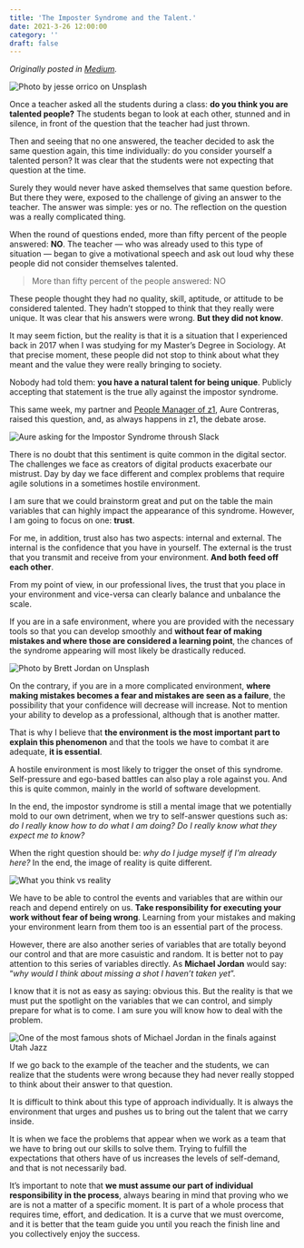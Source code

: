 ```yaml
---
title: 'The Imposter Syndrome and the Talent.'
date: 2021-3-26 12:00:00
category: ''
draft: false
---
```


_Originally posted in [Medium](https://alesdonoso.medium.com/the-imposter-syndrom-and-the-talent-c2c1f242b082)._

![Photo by jesse orrico on Unsplash](https://miro.medium.com/max/700/0*0nWj4Q3GpI5z2mi4)

Once a teacher asked all the students during a class: **do you think you are talented people?** The students began to look at each other, stunned and in silence, in front of the question that the teacher had just thrown.

Then and seeing that no one answered, the teacher decided to ask the same question again, this time individually: do you consider yourself a talented person? It was clear that the students were not expecting that question at the time.

Surely they would never have asked themselves that same question before. But there they were, exposed to the challenge of giving an answer to the teacher. The answer was simple: yes or no. The reflection on the question was a really complicated thing.

When the round of questions ended, more than fifty percent of the people answered: **NO**. The teacher — who was already used to this type of situation — began to give a motivational speech and ask out loud why these people did not consider themselves talented.

> More than fifty percent of the people answered: NO

These people thought they had no quality, skill, aptitude, or attitude to be considered talented. They hadn’t stopped to think that they really were unique. It was clear that his answers were wrong. **But they did not know**.

It may seem fiction, but the reality is that it is a situation that I experienced back in 2017 when I was studying for my Master’s Degree in Sociology. At that precise moment, these people did not stop to think about what they meant and the value they were really bringing to society.

Nobody had told them: **you have a natural talent for being unique**. Publicly accepting that statement is the true ally against the impostor syndrome.

This same week, my partner and [People Manager of z1](https://z1.digital/?utm_source=medium&utm_medium=link&utm_campaign=imposter_syndrom), Aure Contreras, raised this question, and, as always happens in z1, the debate arose.

![Aure asking for the Impostor Syndrome throush Slack](https://miro.medium.com/max/700/1*DgTFB7OaRgSEx2ftoW0Ssg.png)

There is no doubt that this sentiment is quite common in the digital sector. The challenges we face as creators of digital products exacerbate our mistrust. Day by day we face different and complex problems that require agile solutions in a sometimes hostile environment.

I am sure that we could brainstorm great and put on the table the main variables that can highly impact the appearance of this syndrome. However, I am going to focus on one: **trust**.

For me, in addition, trust also has two aspects: internal and external. The internal is the confidence that you have in yourself. The external is the trust that you transmit and receive from your environment. **And both feed off each other**.

From my point of view, in our professional lives, the trust that you place in your environment and vice-versa can clearly balance and unbalance the scale.

If you are in a safe environment, where you are provided with the necessary tools so that you can develop smoothly and **without fear of making mistakes and where those are considered a learning point**, the chances of the syndrome appearing will most likely be drastically reduced.

![Photo by Brett Jordan on Unsplash](https://miro.medium.com/max/700/0*uG5ATmjdCA4aQpXe)

On the contrary, if you are in a more complicated environment, **where making mistakes becomes a fear and mistakes are seen as a failure**, the possibility that your confidence will decrease will increase. Not to mention your ability to develop as a professional, although that is another matter.

That is why I believe that **the environment is the most important part to explain this phenomenon** and that the tools we have to combat it are adequate, **it is essential**.

A hostile environment is most likely to trigger the onset of this syndrome. Self-pressure and ego-based battles can also play a role against you. And this is quite common, mainly in the world of software development.

In the end, the impostor syndrome is still a mental image that we potentially mold to our own detriment, when we try to self-answer questions such as: _do I really know how to do what I am doing? Do I really know what they expect me to know?_

When the right question should be: _why do I judge myself if I’m already here?_ In the end, the image of reality is quite different.

![What you think vs reality](https://miro.medium.com/max/700/1*oq17SEs1I2D9mhWKz6ij_A.jpeg)

We have to be able to control the events and variables that are within our reach and depend entirely on us. **Take responsibility for executing your work without fear of being wrong**. Learning from your mistakes and making your environment learn from them too is an essential part of the process.

However, there are also another series of variables that are totally beyond our control and that are more casuistic and random. It is better not to pay attention to this series of variables directly. As **Michael Jordan** would say: “_why would I think about missing a shot I haven’t taken yet_”.

I know that it is not as easy as saying: obvious this. But the reality is that we must put the spotlight on the variables that we can control, and simply prepare for what is to come. I am sure you will know how to deal with the problem.

![One of the most famous shots of Michael Jordan in the finals against Utah Jazz](https://miro.medium.com/max/700/1*qD-YEHyql9myj42TGEwv8g.jpeg)

If we go back to the example of the teacher and the students, we can realize that the students were wrong because they had never really stopped to think about their answer to that question.

It is difficult to think about this type of approach individually. It is always the environment that urges and pushes us to bring out the talent that we carry inside.

It is when we face the problems that appear when we work as a team that we have to bring out our skills to solve them. Trying to fulfill the expectations that others have of us increases the levels of self-demand, and that is not necessarily bad.

It’s important to note that **we must assume our part of individual responsibility in the process**, always bearing in mind that proving who we are is not a matter of a specific moment. It is part of a whole process that requires time, effort, and dedication. It is a curve that we must overcome, and it is better that the team guide you until you reach the finish line and you collectively enjoy the success.
